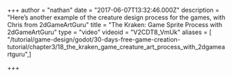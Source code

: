 +++
author = "nathan"
date = "2017-06-07T13:32:46.000Z"
description = "Here’s another example of the creature design process for the games, with Chris from 2dGameArtGuru"
title = "The Kraken: Game Sprite Process with 2dGameArtGuru"
type = "video"
videoid = "V2CDT8_VmUk"
aliases = [ "/tutorial/game-design/godot/30-days-free-game-creation-tutorial/chapter3/18_the_kraken_game_creature_art_process_with_2dgameartguru",]

+++
